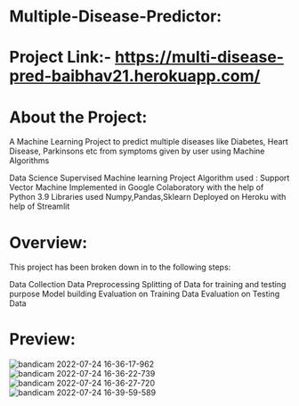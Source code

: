 # Multiple-Disease-Predictor:

# Project Link:- https://multi-disease-pred-baibhav21.herokuapp.com/

# About the Project:

A Machine Learning Project to predict multiple diseases like Diabetes, Heart Disease, Parkinsons etc from symptoms given by user using Machine Algorithms

Data Science Supervised Machine learning Project
Algorithm used : Support Vector Machine
Implemented in Google Colaboratory with the help of Python 3.9
Libraries used Numpy,Pandas,Sklearn
Deployed on Heroku with help of Streamlit

# Overview:

This project has been broken down in to the following steps:

Data Collection
Data Preprocessing
Splitting of Data for training and testing purpose
Model building
Evaluation on Training Data
Evaluation on Testing Data

# Preview:




![bandicam 2022-07-24 16-36-17-962](https://user-images.githubusercontent.com/90207953/180644332-d7f8368c-2159-4997-b10f-ba3c66634b36.jpg)
![bandicam 2022-07-24 16-36-22-739](https://user-images.githubusercontent.com/90207953/180644333-dcdba049-86d7-401a-8cc1-90d45bdca071.jpg)
![bandicam 2022-07-24 16-36-27-720](https://user-images.githubusercontent.com/90207953/180644335-b441c584-766b-42e5-aedf-2a882901529a.jpg)
![bandicam 2022-07-24 16-39-59-589](https://user-images.githubusercontent.com/90207953/180644336-b7005811-9148-4555-a250-82278f751c05.jpg)


